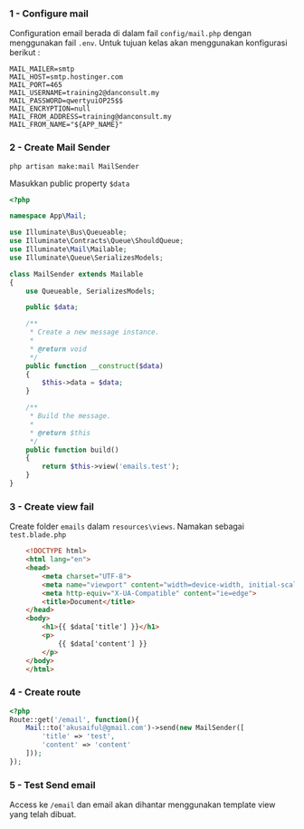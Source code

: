 ### 1 - Configure mail

Configuration email berada di dalam fail `config/mail.php` dengan menggunakan fail `.env`.
Untuk tujuan kelas akan menggunakan konfigurasi berikut :

    MAIL_MAILER=smtp
    MAIL_HOST=smtp.hostinger.com
    MAIL_PORT=465
    MAIL_USERNAME=training2@danconsult.my
    MAIL_PASSWORD=qwertyuiOP25$$
    MAIL_ENCRYPTION=null
    MAIL_FROM_ADDRESS=training@danconsult.my
    MAIL_FROM_NAME="${APP_NAME}"

### 2 - Create Mail Sender

    php artisan make:mail MailSender

Masukkan public property `$data` 

```php
<?php

namespace App\Mail;

use Illuminate\Bus\Queueable;
use Illuminate\Contracts\Queue\ShouldQueue;
use Illuminate\Mail\Mailable;
use Illuminate\Queue\SerializesModels;

class MailSender extends Mailable
{
    use Queueable, SerializesModels;

    public $data;

    /**
     * Create a new message instance.
     *
     * @return void
     */
    public function __construct($data)
    {
        $this->data = $data;
    }

    /**
     * Build the message.
     *
     * @return $this
     */
    public function build()
    {
        return $this->view('emails.test');
    }
}
```


### 3 - Create view fail

Create folder `emails` dalam `resources\views`. Namakan sebagai `test.blade.php`

```html
    <!DOCTYPE html>
    <html lang="en">
    <head>
        <meta charset="UTF-8">
        <meta name="viewport" content="width=device-width, initial-scale=1.0">
        <meta http-equiv="X-UA-Compatible" content="ie=edge">
        <title>Document</title>
    </head>
    <body>
        <h1>{{ $data['title'] }}</h1>
        <p>
            {{ $data['content'] }}
        </p>
    </body>
    </html>
```

### 4 - Create route 

```php 
<?php
Route::get('/email', function(){
    Mail::to('akusaiful@gmail.com')->send(new MailSender([
        'title' => 'test',
        'content' => 'content'
    ]));        
});
```

### 5 - Test Send email

Access ke `/email` dan email akan dihantar menggunakan template view yang telah dibuat. 

